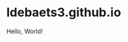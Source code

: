 # ldebaets3.github.io
<html>
 <head>
     <meta charset="utf-8">
     <title>Hello, World!</title>
 </head>
 <body>
     Hello, World!
 </body>
</html>